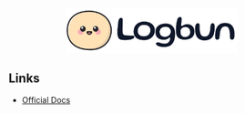 <p align="center">
  <a href="https://logbun.io/?utm_source=github&utm_medium=logo" target="_blank">
      <img src="../../packages/ui/assets/main/logo.png" width="300px" alt="Logbun" />
  </a>
</p>

## Links

- [Official Docs](https://logbun.site/docs)
